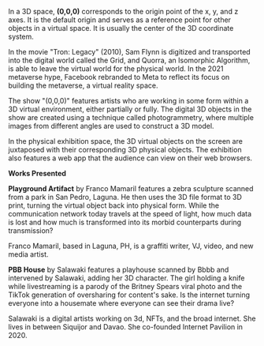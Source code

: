 In a 3D space, **(0,0,0)** corresponds to the origin point of the x, y, and z axes. It is the default origin and serves as a reference point for other objects in a virtual space. It is usually the center of the 3D coordinate system.


In the movie "Tron: Legacy" (2010), Sam Flynn is digitized and transported into the digital world called the Grid, and Quorra, an Isomorphic Algorithm, is able to leave the virtual world for the physical world. In the 2021 metaverse hype, Facebook rebranded to Meta to reflect its focus on building the metaverse, a virtual reality space.


The show "(0,0,0)" features artists who are working in some form within a 3D virtual environment, either partially or fully. The digital 3D objects in the show are created using a technique called photogrammetry, where multiple images from different angles are used to construct a 3D model.


In the physical exhibition space, the 3D virtual objects on the screen are juxtaposed with their corresponding 3D physical objects. The exhibition also features a web app that the audience can view on their web browsers.


**Works Presented**

**Playground Artifact** by Franco Mamaril features a zebra sculpture scanned from a park in San Pedro, Laguna. He then uses the 3D file format to 3D print, turning the virtual object back into physical form. While the communication network today travels at the speed of light, how much data is lost and how much is transformed into its morbid counterparts during transmission?

Franco Mamaril, based in Laguna, PH, is a graffiti writer, VJ, video, and new media artist.


**PBB House** by Salawaki features a playhouse scanned by Bbbb and intervened by Salawaki, adding her 3D character. The girl holding a knife while livestreaming is a parody of the Britney Spears viral photo and the TikTok generation of oversharing for content's sake. Is the internet turning everyone into a housemate where everyone can see their drama live?

Salawaki is a digital artists working on 3d, NFTs, and the broad internet. She lives in between Siquijor and Davao. She co-founded Internet Pavilion in 2020.













